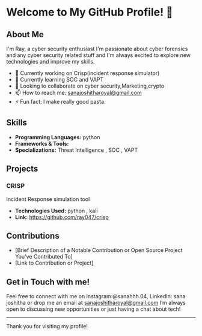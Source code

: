 # Welcome to My GitHub Profile! 🧃

## About Me

I'm Ray, a cyber security enthusiast I'm passionate about cyber forensics and any cyber security related stuff and I'm always excited to explore new technologies and improve my skills. 

- 🔭 Currently working on Crisp(incident response simulator)
- 🌱 Currently learning SOC and VAPT
- 👯 Looking to collaborate on cyber security,Marketing,crypto
- 📫 How to reach me: sanajoshitharoyal@gmail.com
- ⚡ Fun fact: I make really good pasta.

## Skills

- **Programming Languages:** python
- **Frameworks & Tools:** 
- **Specializations:** Threat Intelligence , SOC , VAPT 

## Projects

### CRISP
Incident Response simulation tool
- **Technologies Used:** python , kali 
- **Link:** https://github.com/ray047/crisp


## Contributions

- [Brief Description of a Notable Contribution or Open Source Project You've Contributed To]
- [Link to Contribution or Project]

## Get in Touch with me!

Feel free to connect with me on Instagram:@sanahhh.04, LinkedIn: sana joshitha or drop me an email at sanajoshitharoyal@gmail.com I’m always open to discussing new opportunities or just having a chat about tech!

---

Thank you for visiting my profile!
